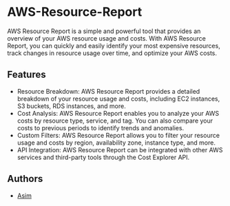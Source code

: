 
# AWS-Resource-Report

AWS Resource Report is a simple and powerful tool that provides an overview of your AWS resource usage and costs. With AWS Resource Report, you can quickly and easily identify your most expensive resources, track changes in resource usage over time, and optimize your AWS costs.

## Features

- Resource Breakdown: AWS Resource Report provides a detailed breakdown of your resource usage and costs, including EC2 instances, S3 buckets, RDS instances, and more.
- Cost Analysis: AWS Resource Report enables you to analyze your AWS costs by resource type, service, and tag. You can also compare your costs to previous periods to identify trends and anomalies.
- Custom Filters: AWS Resource Report allows you to filter your resource usage and costs by region, availability zone, instance type, and more.
- API Integration: AWS Resource Report can be integrated with other AWS services and third-party tools through the Cost Explorer API.


## Authors

- [Asim](https://www.github.com/asimar007)

